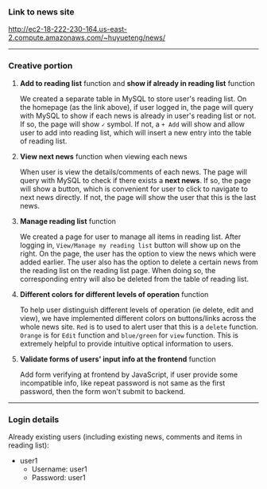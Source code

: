 ### Link to news site

http://ec2-18-222-230-164.us-east-2.compute.amazonaws.com/~huyueteng/news/

---

### Creative portion

1. **Add to reading list** function and **show if already in reading list** function

   We created a separate table in MySQL to store user's reading list. On the homepage (as the link above), if user logged in, the page will query with MySQL to show if each news is already in user's reading list or not. If so, the page will show `✓` symbol.  If not, a `+ Add` will show and allow user to add into reading list, which will insert a new entry into the table of reading list.

2. **View next news** function when viewing each news

   When user is view the details/comments of each news. The page will query with MySQL to check if there exists a **next news**. If so, the page will show a button, which is convenient for user to click to navigate to next news directly. If not, the page will show the user that this is the last news.

3. **Manage reading list** function

   We created a page for user to manage all items in reading list. After logging in, `View/Manage my reading list` button will show up on the right. On the page, the user has the option to view the news which were added earlier. The user also has the option to delete a certain news from the reading list on the reading list page. When doing so, the corresponding entry will also be deleted from the table of reading list.

4. **Different colors for different levels of operation** function

   To help user distinguish different levels of operation (ie delete, edit and view), we have implemented different colors on buttons/links across the whole news site. `Red` is to used to alert user that this is a `delete` function. `Orange` is for `Edit` function and `blue/green` for `view` function. This is extremely helpful to provide intuitive optical information to users.

5. **Validate forms of users' input info at the frontend** function

   Add form verifying at frontend by JavaScript, if user provide some incompatible info, like repeat password is not same as the first password, then the form won't submit to backend.
   
---

### Login details

Already existing users (including existing news, comments and items in reading list):

- user1
  - Username: user1
  - Password: user1


